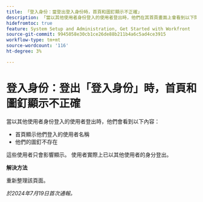 ```yaml
---
title: 「登入身份：當登出登入身份時，首頁和圖釘顯示不正確」
description: 「當以其他使用者身份登入的使用者登出時，他們在其首頁畫面上會看到以下問題。」
hidefromtoc: true
feature: System Setup and Administration, Get Started with Workfront
source-git-commit: 9945058e30cb1ce26de88b211b4a6c5ad4ce3915
workflow-type: tm+mt
source-wordcount: '116'
ht-degree: 3%

---
```



# 登入身份：登出「登入身份」時，首頁和圖釘顯示不正確

當以其他使用者身份登入的使用者登出時，他們會看到以下內容：

* 首頁顯示他們登入的使用者名稱
* 他們的圖釘不存在

這些使用者只會影響顯示。 使用者實際上已以其他使用者的身分登出。

**解決方法**

重新整理該頁面。

_於2024年7月19日首次通報。_
